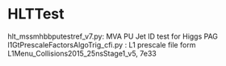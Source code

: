 # HLTTest
hlt_mssmhbbputestref_v7.py: MVA PU Jet ID test for Higgs PAG
l1GtPrescaleFactorsAlgoTrig_cfi.py : L1 prescale file form L1Menu\_Collisions2015\_25nsStage1\_v5, 7e33
